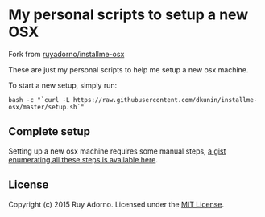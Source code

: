 # My personal scripts to setup a new OSX

Fork from [ruyadorno/installme-osx](https://github.com/ruyadorno/installme-osx)

These are just my personal scripts to help me setup a new osx machine.

To start a new setup, simply run:

```shell
bash -c "`curl -L https://raw.githubusercontent.com/dkunin/installme-osx/master/setup.sh`"
```

## Complete setup

Setting up a new osx machine requires some manual steps, [a gist enumerating all these steps is available here](https://gist.github.com/ruyadorno/d14d399b1853b29b08c8).

## License

Copyright (c) 2015 Ruy Adorno. Licensed under the [MIT License](http://www.opensource.org/licenses/mit-license.php).

